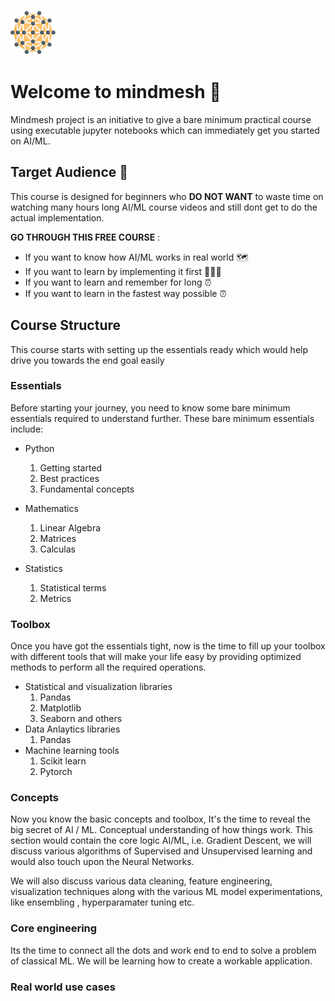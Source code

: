 ![mindmesh](logos/mesh-smallest.png) 
# Welcome to mindmesh 🤯

Mindmesh project is an initiative to give a bare 
minimum practical course using executable jupyter notebooks which can immediately get you started on AI/ML. 

## Target Audience 🧐
This course is designed for beginners who **DO NOT WANT** to waste time on watching many hours long AI/ML course videos and still dont get to do the actual implementation.

**GO THROUGH THIS FREE COURSE** :
- If you want to know how AI/ML works in real world 🗺️
- If you want to learn by implementing it first 👨🏻‍🔬
- If you want to learn and remember for long ⏰
- If you want to learn in the fastest way possible ⏰

## Course Structure
This course starts with setting up the essentials ready which would help drive you towards the end goal easily

### Essentials
Before starting your journey, you need to know some bare minimum essentials required to understand further. These bare minimum essentials include:
- Python
  1. Getting started
  2. Best practices
  3. Fundamental concepts 
  
- Mathematics
  1. Linear Algebra
  2. Matrices
  3. Calculas

- Statistics
  1. Statistical terms
  2. Metrics

### Toolbox
Once you have got the essentials tight, now is the time to fill up your toolbox with different tools that will make your life easy by providing optimized methods to perform all the required operations.

- Statistical and visualization libraries
  1. Pandas
  2. Matplotlib
  3. Seaborn and others
- Data Anlaytics libraries
  1. Pandas
- Machine learning tools
  1. Scikit learn
  2. Pytorch


### Concepts
Now you know the basic concepts and toolbox, It's the time to reveal the big secret of AI / ML. Conceptual understanding of how things work. This section would contain the core logic AI/ML, i.e. Gradient Descent, we will discuss various algorithms of Supervised and Unsupervised learning and would also touch upon the Neural Networks. 

We will also discuss various data cleaning, feature engineering, visualization techniques along with the various ML model experimentations, like ensembling , hyperparamater tuning etc.

### Core engineering
Its the time to connect all the dots and work end to end to solve a problem of classical ML. We will be learning how to create a workable application. 

### Real world use cases